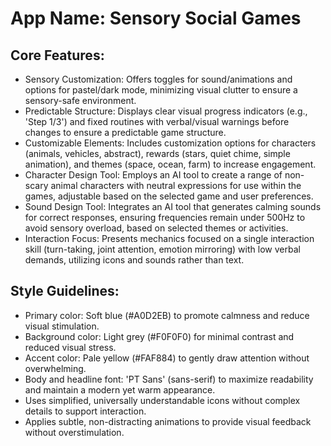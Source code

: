# **App Name**: Sensory Social Games

## Core Features:

- Sensory Customization: Offers toggles for sound/animations and options for pastel/dark mode, minimizing visual clutter to ensure a sensory-safe environment.
- Predictable Structure: Displays clear visual progress indicators (e.g., 'Step 1/3') and fixed routines with verbal/visual warnings before changes to ensure a predictable game structure.
- Customizable Elements: Includes customization options for characters (animals, vehicles, abstract), rewards (stars, quiet chime, simple animation), and themes (space, ocean, farm) to increase engagement.
- Character Design Tool: Employs an AI tool to create a range of non-scary animal characters with neutral expressions for use within the games, adjustable based on the selected game and user preferences.
- Sound Design Tool: Integrates an AI tool that generates calming sounds for correct responses, ensuring frequencies remain under 500Hz to avoid sensory overload, based on selected themes or activities.
- Interaction Focus: Presents mechanics focused on a single interaction skill (turn-taking, joint attention, emotion mirroring) with low verbal demands, utilizing icons and sounds rather than text.

## Style Guidelines:

- Primary color: Soft blue (#A0D2EB) to promote calmness and reduce visual stimulation.
- Background color: Light grey (#F0F0F0) for minimal contrast and reduced visual stress.
- Accent color: Pale yellow (#FAF884) to gently draw attention without overwhelming.
- Body and headline font: 'PT Sans' (sans-serif) to maximize readability and maintain a modern yet warm appearance.
- Uses simplified, universally understandable icons without complex details to support interaction.
- Applies subtle, non-distracting animations to provide visual feedback without overstimulation.